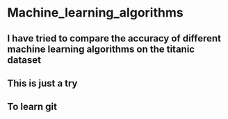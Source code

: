 # Machine_learning_algorithms

## I have tried to compare the accuracy of different machine learning algorithms on the titanic dataset

## This is just  a try

## To learn git 
